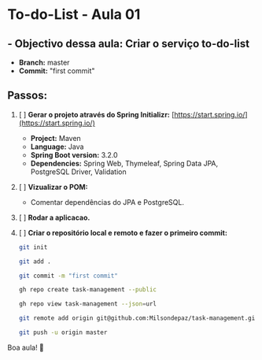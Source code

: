 # **To-do-List - Aula 01**

## **- Objectivo dessa aula: Criar o serviço to-do-list**
-  **Branch:** master
-  **Commit:** "first commit"

## **Passos:**

1. [ ] **Gerar o projeto através do Spring Initializr:** [https://start.spring.io/](https://start.spring.io/)
   - **Project:** Maven
   - **Language:** Java
   - **Spring Boot version:** 3.2.0
   - **Dependencies:** Spring Web, Thymeleaf, Spring Data JPA, PostgreSQL Driver, Validation

2. [ ] **Vizualizar o POM:**
   - Comentar dependências do JPA e PostgreSQL.

3. [ ] **Rodar a aplicacao.**

4. [ ] **Criar o repositório local e remoto e fazer o primeiro commit:**
   ```bash
   git init

   git add .

   git commit -m "first commit"
   
   gh repo create task-management --public
   
   gh repo view task-management --json=url

   git remote add origin git@github.com:Milsondepaz/task-management.git

   git push -u origin master
   ```
Boa aula! 🚀